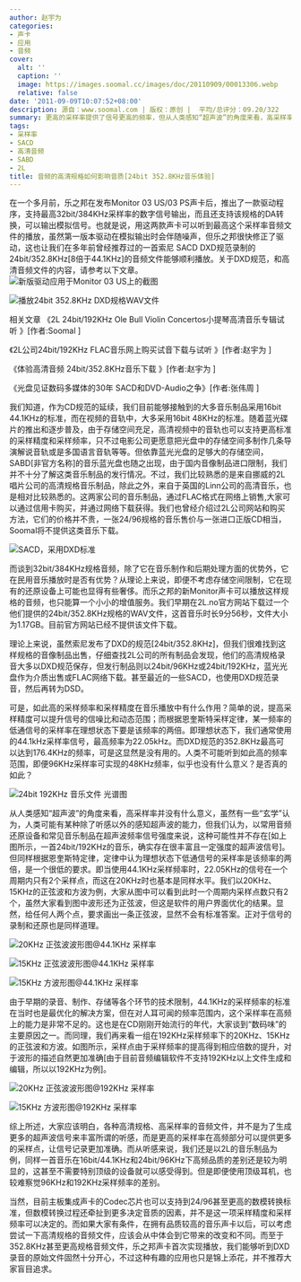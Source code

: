 ```yaml
---
author: 赵宇为
categories:
- 声卡
- 应用
- 音频
cover:
  alt: ''
  caption: ''
  image: https://images.soomal.cc/images/doc/20110909/00013306.webp
  relative: false
date: '2011-09-09T10:07:52+08:00'
description: 源自：www.soomal.com | 版权：原创 |  平均/总评分：09.20/322
summary: 更高的采样率提供了信号更高的频率，但从人类感知“超声波”的角度来看，高采样率并没有什么意义，虽然有一些“玄学”认为，人类可能有某种除了听感以外的感知超声波的能力。如此高的采样频率和采样精度在音乐播放中有什么作用？简单的说，提高采样精度可以提升信号的信噪比和动态范围；而根据恩奎斯特采样定律……
tags:
- 采样率
- SACD
- 高清音频
- SABD
- 2L
title: 音频的高清规格如何影响音质[24bit 352.8KHz音乐体验]
---
```


在一个多月前，乐之邦在发布Monitor 03 US/03 PS声卡后，推出了一款驱动程序，支持最高32bit/384KHz采样率的数字信号输出，而且还支持该规格的DA转换，可以输出模拟信号。也就是说，用这两款声卡可以听到最高这个采样率音频文件的播放，虽然第一版本驱动在模拟输出时会伴随噪声，但乐之邦很快修正了驱动，这也让我们在多年前曾经推荐过的一首索尼 SACD DXD规范录制的24bit/352.8KHz[8倍于44.1KHz]的音频文件能够顺利播放。关于DXD规范，和高清音频文件的内容，请参考以下文章。
![新版驱动应用于Monitor 03 US上的截图](https://images.soomal.cc/images/doc/20110727/00012368.webp)




![播放24bit 352.8KHz DXD规格WAV文件](https://images.soomal.cc/images/doc/20110908/00013303.webp)




相关文章
《2L 24bit/192KHz Ole Bull Violin Concertos小提琴高清音乐专辑试听 》[作者:Soomal ]

《2L公司24bit/192KHz FLAC音乐网上购买试音下载与试听 》[作者:赵宇为 ]

《体验高清音频 24bit/352.8KHz音乐下载 》[作者:赵宇为 ]

《光盘见证数码多媒体的30年 SACD和DVD-Audio之争》[作者:张伟周 ]

我们知道，作为CD规范的延续，我们目前能够接触到的大多音乐制品采用16bit 44.1KHz的标准，而在视频的音轨中，大多采用16bit 48KHz的标准。随着蓝光碟片的推出和逐步普及，由于存储空间充足，高清视频中的音轨也可以支持更高标准的采样精度和采样频率，只不过电影公司更愿意把光盘中的存储空间多制作几条导演解说音轨或是多国语言音轨等等。但依靠蓝光光盘的足够大的存储空间，SABD[非官方名称]的音乐蓝光盘也随之出现，由于国内音像制品进口限制，我们并不十分了解这类音乐制品的发行情况。不过，我们比较熟悉的是来自挪威的2L唱片公司的高清规格音乐制品，除此之外，来自于英国的Linn公司的高清音乐，也是相对比较熟悉的。这两家公司的音乐制品，通过FLAC格式在网络上销售,大家可以通过信用卡购买，并通过网络下载获得。我们也曾经介绍过2L公司网站和购买方法，它们的价格并不贵，一张24/96规格的音乐售价与一张进口正版CD相当，Soomal将不提供这类音乐下载。

![SACD，采用DXD标准](https://images.soomal.cc/images/doc/20090603/00002031.webp)




而谈到32bit/384KHz规格音频，除了它在音乐制作和后期处理方面的优势外，它在民用音乐播放时是否有优势？从理论上来说，即便不考虑存储空间限制，它在现有的还原设备上可能也显得有些奢侈。而乐之邦的新Monitor声卡可以播放这样规格的音频，也只能算一个小小的增值服务。我们早期在2L.no官方网站下载过一个他们提供的24bit/352.8KHz规格的WAV文件，这首音乐时长9分56秒，文件大小为1.17GB。目前官方网站已经不提供该文件下载。

理论上来说，虽然索尼发布了DXD的规范[24bit/352.8KHz]，但我们很难找到这样规格的音像制品出售，仔细查找2L公司的所有制品会发现，他们的高清规格录音大多以DXD规范保存，但发行制品则以24bit/96KHz或24bit/192KHz，蓝光光盘作为介质出售或FLAC网络下载。甚至最近的一些SACD，也使用DXD规范录音，然后再转为DSD。

可是，如此高的采样频率和采样精度在音乐播放中有什么作用？简单的说，提高采样精度可以提升信号的信噪比和动态范围；而根据恩奎斯特采样定律，某一频率的低通信号的采样率在理想状态下要是该频率的两倍。即理想状态下，我们通常使用的44.1kHz采样率信号，最高频率为22.05kHz。而DXD规范的352.8KHz最高可以达到176.4KHz的频率，可是这显然是没有用的。人类不可能听到如此高的频率范围，即便96KHz采样率可实现的48KHz频率，似乎也没有什么意义？是否真的如此？

![24bit 192KHz 音乐文件 光谱图](https://images.soomal.cc/images/doc/20110908/00013302.webp)




从人类感知“超声波”的角度来看，高采样率并没有什么意义，虽然有一些“玄学”认为，人类可能有某种除了听感以外的感知超声波的能力，但我们认为，以常用音频还原设备和常见音乐制品在超声波频率信号强度来说，这种可能性并不存在[如上图所示，一首24bit/192KHz的音乐，确实存在很丰富且一定强度的超声波信号]。但同样根据恩奎斯特定律，定律中认为理想状态下低通信号的采样率是该频率的两倍，是一个很低的要求。即当使用44.1KHz采样频率时，22.05KHz的信号在一个周期内只有2个采样点，而这在20KHz时也基本是同样水平。我们以20KHz、15KHz的正弦波和方波为例，大家从图中可以看到此时一个周期内采样点数只有2个，虽然大家看到图中波形还为正弦波，但这是软件的用户界面优化的结果。显然，给任何人两个点，要求画出一条正弦波，显然不会有标准答案。正对于信号的录制和还原也是同样道理。

![20KHz 正弦波波形图@44.1KHz 采样率](https://images.soomal.cc/images/doc/20110908/00013300.webp)




![15KHz 正弦波波形图@44.1KHz 采样率](https://images.soomal.cc/images/doc/20110908/00013301.webp)




![15KHz 方波形图@44.1KHz 采样率](https://images.soomal.cc/images/doc/20110908/00013304.webp)




由于早期的录音、制作、存储等各个环节的技术限制，44.1KHz的采样频率的标准在当时也是最优化的解决方案，但在对人耳可闻的频率范围内，这个采样率在高频上的能力是非常不足的。这也是在CD刚刚开始流行的年代，大家谈到“数码味”的主要原因之一。而同理，我们再来看一组在192KHz采样频率下的20KHz、15KHz的正弦波和方波。如图所示，采样点由于采样频率的提高得到相应倍数的提升，对于波形的描述自然更加准确[由于目前音频编辑软件不支持192KHz以上文件生成和编辑，所以以192KHz为例]。

![20KHz 正弦波波形图@192KHz 采样率](https://images.soomal.cc/images/doc/20110908/00013299.webp)




![15KHz 方波形图@192KHz 采样率](https://images.soomal.cc/images/doc/20110908/00013305.webp)




综上所述，大家应该明白，各种高清规格、高采样率的音频文件，并不是为了生成更多的超声波信号来丰富所谓的听感，而是更高的采样率在高频部分可以提供更多的采样点，让信号记录更加准确。而从听感来说，我们还是以2L的音乐制品为例，同样一首音乐在16bit/44.1KHz和24bit/96KHz下高频品质的差别还是较为明显的，这甚至不需要特别顶级的设备就可以感受得到。但是即便使用顶级耳机，也较难察觉96KHz和192KHz采样频率的差别。

当然，目前主板集成声卡的Codec芯片也可以支持到24/96甚至更高的数模转换标准，但数模转换过程还牵扯到更多决定音质的因素，并不是这一项采样精度和采样频率可以决定的。而如果大家有条件，在拥有品质较高的音乐声卡以后，可以考虑尝试一下高清规格的音频文件，应该会从中体会到它带来的改变和不同。而至于352.8KHz甚至更高规格音频文件，乐之邦声卡首次实现播放，我们能够听到DXD录音的原始文件固然十分开心，不过这种有趣的应用也只是锦上添花，并不推荐大家盲目追求。
